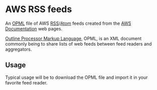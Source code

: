 # AWS RSS feeds

An [OPML](https://en.wikipedia.org/wiki/OPML) file of AWS [RSS](http://www.rssboard.org/rss-specification)/[Atom](https://tools.ietf.org/html/rfc4287) feeds created from the [AWS Documentation](https://docs.aws.amazon.com/) web pages.

[Outline Processor Markup Language](http://dev.opml.org/spec2.html), OPML, is an XML document  commonly being to share lists of web feeds between feed readers and aggregators.  

## Usage

Typical usage will be to download the OPML file and import it in your favorite feed reader.

